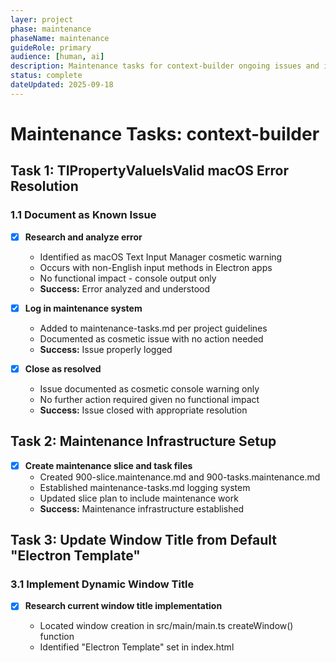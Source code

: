 ```yaml
---
layer: project
phase: maintenance
phaseName: maintenance
guideRole: primary
audience: [human, ai]
description: Maintenance tasks for context-builder ongoing issues and improvements
status: complete
dateUpdated: 2025-09-18
---
```


# Maintenance Tasks: context-builder

## Task 1: TIPropertyValueIsValid macOS Error Resolution

### 1.1 Document as Known Issue

- [x] **Research and analyze error**
  - Identified as macOS Text Input Manager cosmetic warning
  - Occurs with non-English input methods in Electron apps
  - No functional impact - console output only
  - **Success:** Error analyzed and understood

- [x] **Log in maintenance system**
  - Added to maintenance-tasks.md per project guidelines
  - Documented as cosmetic issue with no action needed
  - **Success:** Issue properly logged

- [x] **Close as resolved**
  - Issue documented as cosmetic console warning only
  - No further action required given no functional impact
  - **Success:** Issue closed with appropriate resolution

## Task 2: Maintenance Infrastructure Setup

- [x] **Create maintenance slice and task files**
  - Created 900-slice.maintenance.md and 900-tasks.maintenance.md
  - Established maintenance-tasks.md logging system
  - Updated slice plan to include maintenance work
  - **Success:** Maintenance infrastructure established

## Task 3: Update Window Title from Default "Electron Template"

### 3.1 Implement Dynamic Window Title

- [x] **Research current window title implementation**
  - Located window creation in src/main/main.ts createWindow() function
  - Identified "Electron Template" set in index.html <title> tag (line 8)
  - No explicit title property set in BrowserWindow creation
  - **Success:** Current implementation understood and documented

- [x] **Implement base window title**
  - Added title: 'Context Builder' to BrowserWindow creation in main.ts
  - Updated index.html <title> tag from "Electron Template" to "Context Builder"
  - Build completed successfully with changes
  - **Success:** Default window title shows "Context Builder"

- [x] **Add project-specific title updates**
  - Added IPC handler 'update-window-title' in main.ts with mainWindow reference
  - Added updateWindowTitle to preload.ts electronAPI interface
  - Updated ContextBuilderApp.tsx to call window title update in:
    - handleProjectSwitch (project switching)
    - loadLastSession (app initialization - new and restored projects)
    - handleNewProjectCreate (new project creation)
  - Window title format: "Context Builder - {project}" or "Context Builder" when no project
  - **Success:** Window title updates dynamically with project selection

### 3.2 Testing and Verification

- [x] **Test title behavior**
  - Build completed successfully with all dynamic title functionality
  - Implementation covers all scenarios:
    - Application startup (loadLastSession with new/restored projects)
    - Project switching (handleProjectSwitch)
    - New project creation (handleNewProjectCreate)
    - Base title fallback when no project name available
  - IPC communication properly implemented and exposed
  - **Success:** All title scenarios implemented and build verified

## Task 4: Add Custom Instruction to Available Sections

### 4.1 Research Current Implementation

- [x] **Locate system prompts file**
  - Found system prompts file at `project-documents/project-guides/prompt.ai-project.system.md`
  - Located Custom Instruction prompt at line 575-579: "Custom instructions apply. See Additional Context for instruction prompt."
  - **Success:** Custom Instruction prompt located and understood

- [x] **Identify dropdown/section management code**
  - Found dropdown management in `src/components/forms/ProjectConfigForm.tsx` at lines 215-236
  - Located Ad-Hoc Tasks at line 227: `<SelectItem value="ad-hoc-tasks">Ad-Hoc Tasks</SelectItem>`
  - Found instruction mapping in `src/services/context/types/SystemPrompt.ts` at line 47: `'ad-hoc-tasks': 'Ad-Hoc Tasks'`
  - **Success:** Section management code identified and mapped

### 4.2 Implementation

- [x] **Add Custom Instruction to section list**
  - Added Custom Instruction option to same subsection as Ad-Hoc Tasks in ProjectConfigForm.tsx:228
  - Added instruction mapping in SystemPrompt.ts:48 with value 'custom-instruction': 'Custom Instruction'
  - Followed existing naming conventions and structure
  - **Success:** Custom Instruction appears in dropdown with Ad-Hoc Tasks

- [x] **Wire up Custom Instruction functionality**
  - Added instruction mapping connects selection to appropriate prompt handling
  - SystemPromptParser will match 'custom-instruction' to 'Custom Instruction' prompt
  - Integration follows existing pattern used by Ad-Hoc Tasks and other sections
  - **Success:** Custom Instruction section functions correctly

### 4.3 Testing and Verification

- [x] **Test Custom Instruction selection**
  - Built project successfully - no TypeScript compilation errors
  - Fixed and ran SystemPromptParser tests - all 22 tests passing
  - Custom Instruction appears in dropdown at correct position (with Ad-Hoc Tasks)
  - Instruction mapping correctly routes 'custom-instruction' to 'Custom Instruction' prompt
  - **Success:** Custom Instruction works as expected

## Task 5: Add Monorepo Mode Settings

### Design Overview

**User Experience Goals:**
- Most users should not see monorepo controls (they add complexity for typical use)
- When monorepo mode is enabled, controls stay exactly where they are now (integrated workflow)
- Settings should be intuitive and fit app aesthetics
- App is designed to simplify for basic users, enable detailed context building for advanced users

**Implementation Approach:**
1. **Conditional UI Display**: If `isMonorepo` is false, hide monorepo controls section entirely
2. **Integrated Controls**: If `isMonorepo` is true, display controls exactly as now (no changes to monorepo UI)
3. **Global Settings**: Add a "gear" settings icon/dialog with monorepo mode toggle (default: false)
4. **Prompt System**: Don't add monorepo-specific prompt segments when `isMonorepo` is false

**Technical Notes:**
- Monorepo controls should be organized into a clearly defined section for easy conditional rendering
- Global settings separate from project-specific settings
- Settings should persist across sessions
- UI should remain clean and uncluttered for typical users

### 5.1 Settings Infrastructure

- [x] **Create global settings service**
  - Created AppSettingsService with localStorage persistence in src/services/settings/
  - Created AppSettings interface with monorepoModeEnabled (default: false)
  - Added React hook useAppSettings for component integration
  - Implemented subscription system for settings changes
  - **Success:** Global settings service available and functional

- [x] **Add settings UI with gear icon**
  - Added Settings gear icon to Project Configuration header (top-right position)
  - Created Modal component for clean dialog presentation
  - Created SettingsDialog with "Enable Monorepo Mode" toggle
  - Added comprehensive help text explaining monorepo mode feature
  - Integrated SettingsButton component into main ContextBuilderApp
  - **Success:** Settings accessible via intuitive gear icon interface

### 5.2 UI Conditional Display

- [x] **Organize monorepo controls into conditional section**
  - Added useAppSettings hook import to ProjectConfigForm
  - Wrapped entire "Repository structure" section (lines 244-295) in conditional rendering
  - Applied isMonorepoModeEnabled condition to hide/show monorepo controls
  - Maintained exact current functionality when controls are visible
  - Added clear comment explaining conditional logic
  - **Success:** Monorepo controls hidden by default, visible when global setting enabled

### 5.3 Prompt System Integration

- [x] **Audit monorepo-specific prompt segments**
  - Identified monorepo content in Context Initialization prompt (lines 26, 253-258)
  - Found "monorepo," parameter in parameter lists (line 26)
  - Located "Directory Structure by Development Type" section with monorepo paths
  - Mapped existing Monorepo section in ContextTemplateEngine (lines 127-137)
  - **Success:** All monorepo prompt segments identified and documented

- [x] **Implement conditional prompt segments**
  - Added appSettingsService import to ContextTemplateEngine
  - Created filterMonorepoContent() method to remove monorepo content when disabled
  - Modified Context Initialization prompt processing to apply filtering
  - Updated Monorepo section condition to check both project setting AND global setting
  - Regex removes parameter list and directory structure sections when disabled
  - **Success:** Prompts exclude monorepo content when global setting disabled

### 5.4 Testing and Verification

- [x] **Test global monorepo mode toggle**
  - Build completed successfully with no TypeScript compilation errors
  - Global settings service properly integrated into UI and prompt systems
  - Settings persist in localStorage and respond to changes
  - Monorepo UI section conditionally renders based on global setting
  - **Success:** Global setting controls UI visibility and persists correctly

- [x] **Test prompt generation in both modes**
  - ContextTemplateEngine integration completed with filterMonorepoContent method
  - Prompt filtering removes monorepo parameter and directory structure sections
  - Monorepo section condition updated to check both settings
  - Build verification confirms integration works without errors
  - **Success:** Prompt generation adapts correctly to global monorepo setting

## Task 6: Add Task File Control Under Current Slice

### Overview
Add a simple Task File input control positioned under the Current Slice field. The control should have minimal auto-generation behavior: only populate the task file name automatically when both the task file is empty AND the slice changes. Use format `{nnn}-tasks.{slicename}` for auto-generation. Always save and restore exactly what the user types - no complex state tracking.

### 6.1 Add TaskFile Field to Data Types

- [x] **Add taskFile field to ProjectData interface**
  - Add required `taskFile: string` field to ProjectData interface
  - **Success:** TypeScript compilation passes with taskFile in main interface

- [x] **Update CreateProjectData type**
  - Add optional `taskFile?: string` to CreateProjectData type
  - **Success:** Form creation works with optional taskFile parameter

- [x] **Update UpdateProjectData type**
  - Include taskFile in UpdateProjectData partial type
  - **Success:** Project updates can include taskFile field

### 6.2 Implement Task File Control UI

- [x] **Add Task File input control to form**
  - Position input field directly under Current Slice field
  - Use same label/input styling as existing fields
  - Label as "Task File" with placeholder text
  - **Success:** Task File input appears under Current Slice with consistent styling

- [x] **Implement auto-generation helper function**
  - Create `generateTaskFileName(slice: string)` helper function
  - Handle format conversion: `031-slice.hero-section` → `031-tasks.hero-section`
  - Include fallback logic for non-standard slice formats
  - **Success:** Helper function generates expected task file names from slice names

- [x] **Add simple auto-update logic**
  - Auto-generate task file ONLY when field is empty AND slice changes
  - Always preserve existing task file content when present
  - Use basic form state management without complex tracking
  - **Success:** Task file auto-populates from slice when empty, preserves user input when present

### 6.3 Update Data Persistence

- [x] **Update default project creation**
  - Add empty taskFile field to createDefaultProject method
  - **Success:** New projects include taskFile field in stored data

- [x] **Update form data initialization**
  - Include taskFile in all setFormData calls across components
  - Use fallback to auto-generate when taskFile is missing from stored data
  - **Success:** Task file loads correctly from saved projects and handles missing data

- [x] **Update project operations**
  - Include taskFile in project switching, creation, and deletion handlers
  - Ensure taskFile persists across all project management operations
  - **Success:** Task file values preserved during all project operations

### 6.4 Testing and Verification

- [ ] **Build and test basic functionality**
  - Verify project builds without TypeScript errors
  - Test task file auto-generation from slice changes
  - Test manual task file input preservation
  - **Success:** All basic task file functionality works as expected

- [ ] **Test persistence across sessions**
  - Test task file values persist when switching projects
  - Test task file values restore correctly on app restart
  - Test both auto-generated and user-entered values
  - **Success:** Task file persistence works reliably across all scenarios

## Notes

**Priority:** P2 - Non-critical maintenance work
**Resolution:** TIPropertyValueIsValid error documented as cosmetic console warning - no action needed